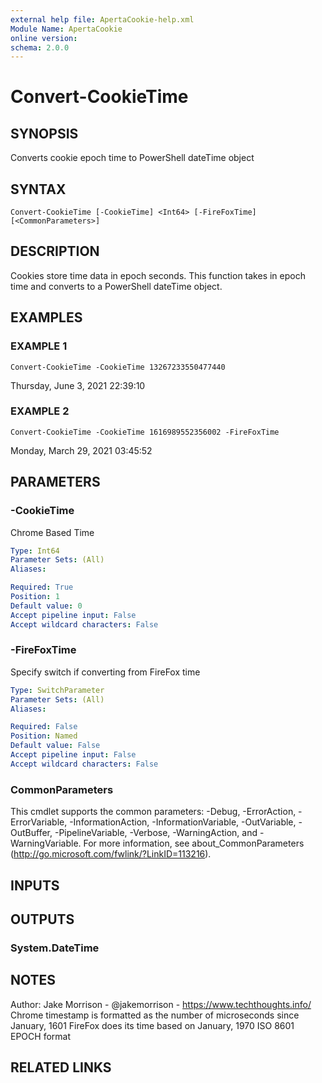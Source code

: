 ```yaml
---
external help file: ApertaCookie-help.xml
Module Name: ApertaCookie
online version:
schema: 2.0.0
---
```


# Convert-CookieTime

## SYNOPSIS
Converts cookie epoch time to PowerShell dateTime object

## SYNTAX

```
Convert-CookieTime [-CookieTime] <Int64> [-FireFoxTime] [<CommonParameters>]
```

## DESCRIPTION
Cookies store time data in epoch seconds.
This function takes in epoch time and converts to a PowerShell dateTime object.

## EXAMPLES

### EXAMPLE 1
```
Convert-CookieTime -CookieTime 13267233550477440
```

Thursday, June 3, 2021 22:39:10

### EXAMPLE 2
```
Convert-CookieTime -CookieTime 1616989552356002 -FireFoxTime
```

Monday, March 29, 2021 03:45:52

## PARAMETERS

### -CookieTime
Chrome Based Time

```yaml
Type: Int64
Parameter Sets: (All)
Aliases:

Required: True
Position: 1
Default value: 0
Accept pipeline input: False
Accept wildcard characters: False
```

### -FireFoxTime
Specify switch if converting from FireFox time

```yaml
Type: SwitchParameter
Parameter Sets: (All)
Aliases:

Required: False
Position: Named
Default value: False
Accept pipeline input: False
Accept wildcard characters: False
```

### CommonParameters
This cmdlet supports the common parameters: -Debug, -ErrorAction, -ErrorVariable, -InformationAction, -InformationVariable, -OutVariable, -OutBuffer, -PipelineVariable, -Verbose, -WarningAction, and -WarningVariable.
For more information, see about_CommonParameters (http://go.microsoft.com/fwlink/?LinkID=113216).

## INPUTS

## OUTPUTS

### System.DateTime
## NOTES
Author: Jake Morrison - @jakemorrison - https://www.techthoughts.info/
Chrome timestamp is formatted as the number of microseconds since January, 1601
FireFox does its time based on January, 1970
ISO 8601 EPOCH format

## RELATED LINKS
